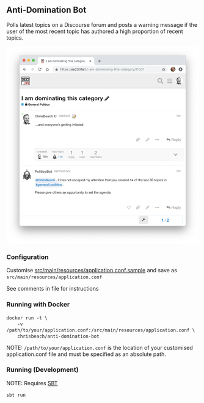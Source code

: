 ## Anti-Domination Bot

Polls latest topics on a Discourse forum and posts a warning message if the user of the most recent topic has authored
a high proportion of recent topics.
 
![Screenshot](./doc/forum-screenshot.png) 

### Configuration

Customise [src/main/resources/application.conf.sample](src/main/resources/application.conf.sample) and save as
`src/main/resources/application.conf` 

See comments in file for instructions

### Running with Docker

    docker run -t \
        -v /path/to/your/application.conf:/src/main/resources/application.conf \
        chrisbeach/anti-domination-bot

NOTE: `/path/to/your/application.conf` is the location of your customised application.conf file and must be specified as an 
absolute path.

### Running (Development)

NOTE: Requires [SBT](https://www.scala-sbt.org/)

    sbt run